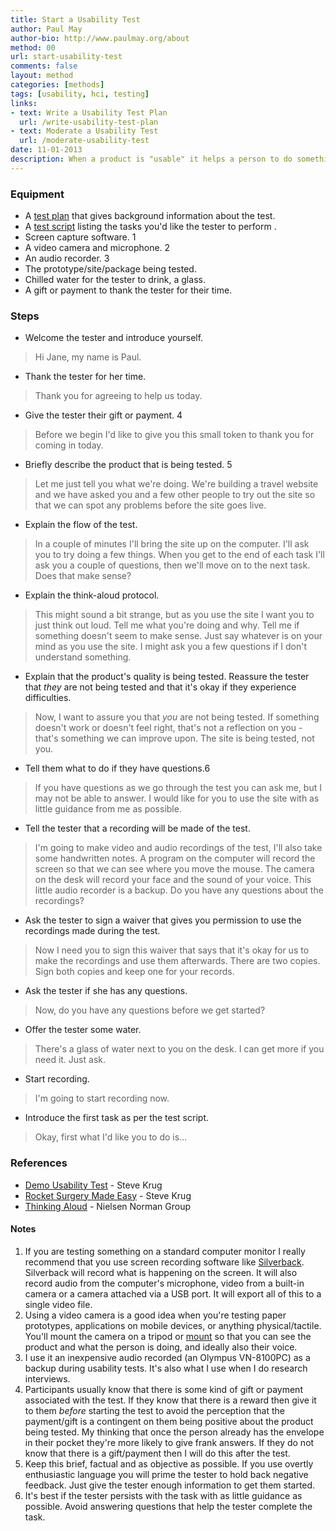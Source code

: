 ```yaml
---
title: Start a Usability Test
author: Paul May
author-bio: http://www.paulmay.org/about
method: 00
url: start-usability-test
comments: false
layout: method
categories: [methods]
tags: [usability, hci, testing]
links:
- text: Write a Usability Test Plan
  url: /write-usability-test-plan
- text: Moderate a Usability Test
  url: /moderate-usability-test
date: 11-01-2013
description: When a product is "usable" it helps a person to do something with as little fuss or frustration as possible. One way to check that a product is usable is to observe a person as they use the product while describing what they're doing and why - thinking aloud. After the test you can then make changes to your product to iron out anything that caused problems for the tester. This is a usability test. In this method I describe the steps that I go through to get a usability test off to a good start. In <a href="/usability-moderation">another method</a> I describe my approach to moderating a usability test.
---
```

### Equipment
* A <a href="/test-plan">test plan</a> that gives background information about the test.
* A <a href="/test-script">test script</a> listing the tasks you'd like the tester to perform	.
* Screen capture software. <span class="super">1</span>
* A video camera and microphone. <span class="super">2</span>
* An audio recorder. <span class="super">3</span>
* The prototype/site/package being tested.
* Chilled water for the tester to drink, a glass.
* A gift or payment to thank the tester for their time.

### Steps
* Welcome the tester and introduce yourself.
>Hi Jane, my name is Paul.
* Thank the tester for her time.
>Thank you for agreeing to help us today. 
* Give the tester their gift or payment. <span class="super">4</span>
>Before we begin I'd like to give you this small token to thank you for coming in today. 
* Briefly describe the product that is being tested. <span class="super">5</span>
>Let me just tell you what we're doing. We're building a travel website and we have asked you and a few other people to try out the site so that we can spot any problems before the site goes live.
* Explain the flow of the test.
>In a couple of minutes I'll bring the site up on the computer. I'll ask you to try doing a few things. When you get to the end of each task I'll ask you a couple of questions, then we'll move on to the next task. Does that make sense?
* Explain the think-aloud protocol.
>This might sound a bit strange, but as you use the site I want you to just think out loud. Tell me what you're doing and why. Tell me if something doesn't seem to make sense. Just say whatever is on your mind as you use the site. I might ask you a few questions if I don't understand something. 
* Explain that the product's quality is being tested. Reassure the tester that *they* are not being tested and that it's okay if they experience difficulties. 
>Now, I want to assure you that *you* are not being tested. If something doesn't work or doesn't feel right, that's not a reflection on you - that's something we can improve upon. The site is being tested, not you.
* Tell them what to do if they have questions.<span class="super">6</span>
>If you have questions as we go through the test you can ask me, but I may not be able to answer. I would like for you to use the site with as little guidance from me as possible.
* Tell the tester that a recording will be made of the test.
>I'm going to make video and audio recordings of the test, I'll also take some handwritten notes. A program on the computer will record the screen so that we can see where you move the mouse. The camera on the desk will record your face and the sound of your voice. This little audio recorder is a backup. Do you have any questions about the recordings?
* Ask the tester to sign a waiver that gives you permission to use the recordings made during the test.  
>Now I need you to sign this waiver that says that it's okay for us to make the recordings and use them afterwards. There are two copies. Sign both copies and keep one for your records.
* Ask the tester if she has any questions.
>Now, do you have any questions before we get started?
* Offer the tester some water.
>There's a glass of water next to you on the desk. I can get more if you need it. Just ask.
* Start recording.
>I'm going to start recording now.
* Introduce the first task as per the test script.
>Okay, first what I'd like you to do is...

### References
* [Demo Usability Test](http://www.youtube.com/watch?v=QckIzHC99Xc) - Steve Krug
* [Rocket Surgery Made Easy](http://www.sensible.com/rsme.html) - Steve Krug
* [Thinking Aloud](http://www.nngroup.com/articles/thinking-aloud-the-1-usability-tool/) - Nielsen Norman Group

#### Notes
1. If you are testing something on a standard computer monitor I really recommend that you use screen recording software like <a href="http://silverbackapp.com">Silverback</a>. Silverback will record what is happening on the screen. It will also record audio from the computer's microphone, video from a built-in camera or a camera attached via a USB port. It will export all of this to a single video file. 
2. Using a video camera is a good idea when you're testing paper prototypes, applications on mobile devices, or anything physical/tactile. You'll mount the camera on a tripod or <a href="http://www.mrtappy.com/">mount</a> so that you can see the product and what the person is doing, and ideally also their voice. 
3. I use it an inexpensive audio recorded (an Olympus VN-8100PC) as a backup during usability tests. It's also what I use when I do research interviews.
4. Participants usually know that there is some kind of gift or payment associated with the test. If they know that there is a reward then give it to them *before* starting the test to avoid the perception that the payment/gift is a contingent on them being positive about the product being tested. My thinking that once the person already has the envelope in their pocket they're more likely to give frank answers. If they do not know that there is a gift/payment then I will do this after the test.
5. Keep this brief, factual and as objective as possible. If you use overtly enthusiastic language you will prime the tester to hold back negative feedback. Just give the tester enough information to get them started.
6. It's best if the tester persists with the task with as little guidance as possible. Avoid answering questions that help the tester complete the task. 
